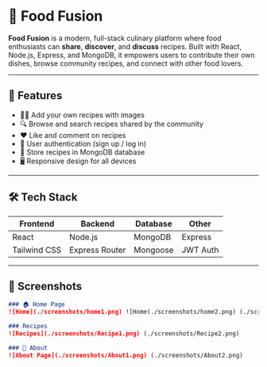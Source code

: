 # 🍲 Food Fusion

**Food Fusion** is a modern, full-stack culinary platform where food enthusiasts can **share**, **discover**, and **discuss** recipes. Built with React, Node.js, Express, and MongoDB, it empowers users to contribute their own dishes, browse community recipes, and connect with other food lovers.

---

## 🌟 Features

- 👨‍🍳 Add your own recipes with images
- 🔍 Browse and search recipes shared by the community
- ❤️ Like and comment on recipes
- 🔐 User authentication (sign up / log in)
- 📁 Store recipes in MongoDB database
- 🖥️ Responsive design for all devices

---

## 🛠️ Tech Stack

| Frontend      | Backend         | Database     | Other       |
|---------------|----------------|--------------|-------------|
| React         | Node.js        | MongoDB      | Express     |
| Tailwind CSS  | Express Router | Mongoose     | JWT Auth    |

---

## 📸 Screenshots
```markdown
### 🏠 Home Page
![Home](./screenshots/home1.png) ![Home(./screenshots/home2.png) (./screenshots/home3.png) (./screenshots/home4.png)

### Recipes
![Recipes](./screenshots/Recipe1.png) (./screenshots/Recipe2.png)

### 📖 About
![About Page](./screenshots/About1.png) (./screenshots/About2.png)
